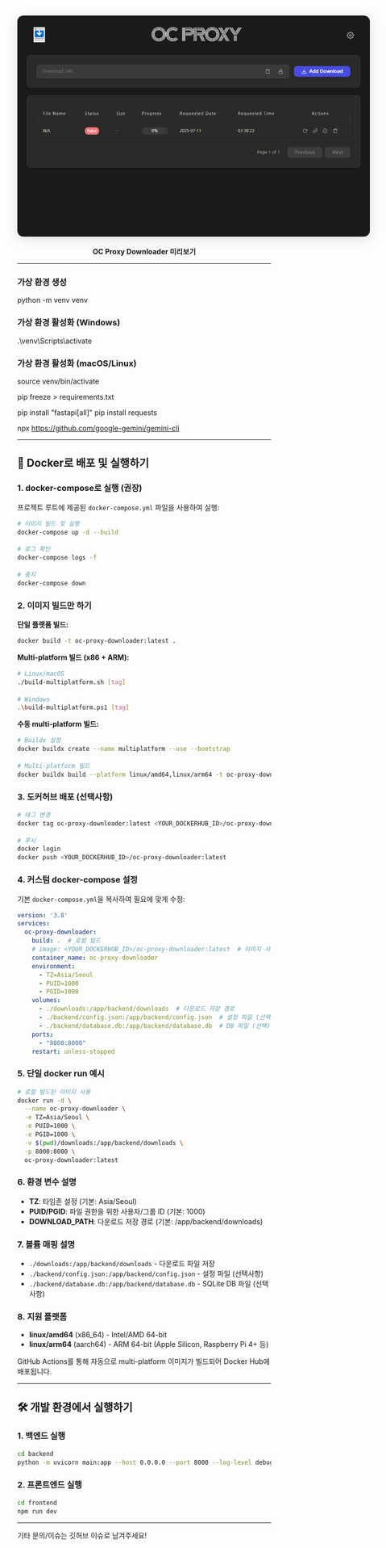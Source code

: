 <div align="center">
  <img src="https://github.com/jshsakura/oc-proxy-downloader/blob/main/docs/preview/preview1.png?raw=true" alt="OC Proxy Downloader 미리보기" style="max-width: 700px; border-radius: 12px; box-shadow: 0 4px 24px rgba(0,0,0,0.12); margin-bottom: 1rem;" />
  <br/>
  <b>OC Proxy Downloader 미리보기</b>
</div>

---

### 가상 환경 생성

python -m venv venv

### 가상 환경 활성화 (Windows)

.\venv\Scripts\activate

### 가상 환경 활성화 (macOS/Linux)

source venv/bin/activate

pip freeze > requirements.txt

pip install "fastapi[all]"
pip install requests

npx https://github.com/google-gemini/gemini-cli

---

## 🐳 Docker로 배포 및 실행하기

### 1. docker-compose로 실행 (권장)

프로젝트 루트에 제공된 `docker-compose.yml` 파일을 사용하여 실행:

```bash
# 이미지 빌드 및 실행
docker-compose up -d --build

# 로그 확인
docker-compose logs -f

# 중지
docker-compose down
```

### 2. 이미지 빌드만 하기

**단일 플랫폼 빌드:**
```bash
docker build -t oc-proxy-downloader:latest .
```

**Multi-platform 빌드 (x86 + ARM):**
```bash
# Linux/macOS
./build-multiplatform.sh [tag]

# Windows
.\build-multiplatform.ps1 [tag]
```

**수동 multi-platform 빌드:**
```bash
# Buildx 설정
docker buildx create --name multiplatform --use --bootstrap

# Multi-platform 빌드
docker buildx build --platform linux/amd64,linux/arm64 -t oc-proxy-downloader:latest --load .
```

### 3. 도커허브 배포 (선택사항)

```bash
# 태그 변경
docker tag oc-proxy-downloader:latest <YOUR_DOCKERHUB_ID>/oc-proxy-downloader:latest

# 푸시
docker login
docker push <YOUR_DOCKERHUB_ID>/oc-proxy-downloader:latest
```

### 4. 커스텀 docker-compose 설정

기본 `docker-compose.yml`을 복사하여 필요에 맞게 수정:

```yaml
version: '3.8'
services:
  oc-proxy-downloader:
    build: .  # 로컬 빌드
    # image: <YOUR_DOCKERHUB_ID>/oc-proxy-downloader:latest  # 이미지 사용시
    container_name: oc-proxy-downloader
    environment:
      - TZ=Asia/Seoul
      - PUID=1000
      - PGID=1000
    volumes:
      - ./downloads:/app/backend/downloads  # 다운로드 저장 경로
      - ./backend/config.json:/app/backend/config.json  # 설정 파일 (선택)
      - ./backend/database.db:/app/backend/database.db  # DB 파일 (선택)
    ports:
      - "8000:8000"
    restart: unless-stopped
```

### 5. 단일 docker run 예시

```bash
# 로컬 빌드된 이미지 사용
docker run -d \
  --name oc-proxy-downloader \
  -e TZ=Asia/Seoul \
  -e PUID=1000 \
  -e PGID=1000 \
  -v $(pwd)/downloads:/app/backend/downloads \
  -p 8000:8000 \
  oc-proxy-downloader:latest
```

### 6. 환경 변수 설명

- **TZ**: 타임존 설정 (기본: Asia/Seoul)
- **PUID/PGID**: 파일 권한을 위한 사용자/그룹 ID (기본: 1000)
- **DOWNLOAD_PATH**: 다운로드 저장 경로 (기본: /app/backend/downloads)

### 7. 볼륨 매핑 설명

- `./downloads:/app/backend/downloads` - 다운로드 파일 저장
- `./backend/config.json:/app/backend/config.json` - 설정 파일 (선택사항)
- `./backend/database.db:/app/backend/database.db` - SQLite DB 파일 (선택사항)

### 8. 지원 플랫폼

- **linux/amd64** (x86_64) - Intel/AMD 64-bit
- **linux/arm64** (aarch64) - ARM 64-bit (Apple Silicon, Raspberry Pi 4+ 등)

GitHub Actions를 통해 자동으로 multi-platform 이미지가 빌드되어 Docker Hub에 배포됩니다.

---

## 🛠️ 개발 환경에서 실행하기

### 1. 백엔드 실행
```bash
cd backend
python -m uvicorn main:app --host 0.0.0.0 --port 8000 --log-level debug
```

### 2. 프론트엔드 실행
```bash
cd frontend
npm run dev
```

---

기타 문의/이슈는 깃허브 이슈로 남겨주세요!
